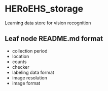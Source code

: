 # HERoEHS_storage
Learning data store for vision recognition


## Leaf node README.md format
- collection period    
- location    
- counts    
- checker    
- labeling data format    
- image resolution    
- image format    
